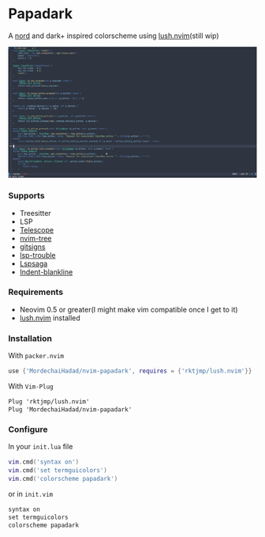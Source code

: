 Papadark
===
A [nord](https://www.nordtheme.com/) and dark+ inspired colorscheme using [lush.nvim](https://github.com/rktjmp/lush.nvim)(still wip)

![Colors Showcase](./assets/code.png)

### Supports
- Treesitter
- LSP
- [Telescope](https://github.com/nvim-telescope/telescope.nvim/)
- [nvim-tree](https://github.com/kyazdani42/nvim-tree.lua)
- [gitsigns](https://github.com/lewis6991/gitsigns.nvim)
- [lsp-trouble](https://github.com/folke/lsp-trouble.nvim)
- [Lspsaga](https://github.com/glepnir/lspsaga.nvim)
- [Indent-blankline](https://github.com/lukas-reineke/indent-blankline.nvim/tree/lua)

### Requirements
- Neovim 0.5 or greater(I might make vim compatible once I get to it)
- [lush.nvim](https://github.com/rktjmp/lush.nvim) installed

### Installation
With `packer.nvim`
```lua
use {'MordechaiHadad/nvim-papadark', requires = {'rktjmp/lush.nvim'}}
```

With `Vim-Plug`
```vim
Plug 'rktjmp/lush.nvim'
Plug 'MordechaiHadad/nvim-papadark'
```

### Configure
In your `init.lua` file

```lua
vim.cmd('syntax on')
vim.cmd('set termguicolors')
vim.cmd('colorscheme papadark')
```

or in `init.vim`
```vim
syntax on
set termguicolors
colorscheme papadark
```
